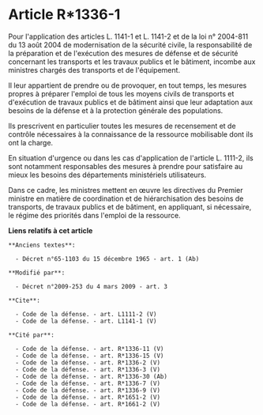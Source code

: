 # Article R*1336-1

Pour l'application des articles L. 1141-1 et L. 1141-2 et de la loi n° 2004-811 du 13 août 2004 de modernisation de la
sécurité civile, la responsabilité de la préparation et de l'exécution des mesures de défense et de sécurité concernant les
transports et les travaux publics et le bâtiment, incombe aux ministres chargés des transports et de l'équipement. 

Il leur appartient de prendre ou de provoquer, en tout temps, les mesures propres à préparer l'emploi de tous les moyens
civils de transports et d'exécution de travaux publics et de bâtiment ainsi que leur adaptation aux besoins de la défense et
à la protection générale des populations. 

Ils prescrivent en particulier toutes les mesures de recensement et de contrôle nécessaires à la connaissance de la ressource
mobilisable dont ils ont la charge. 

En situation d'urgence ou dans les cas d'application de l'article L. 1111-2, ils sont notamment responsables des mesures à
prendre pour satisfaire au mieux les besoins des départements ministériels utilisateurs. 

Dans ce cadre, les ministres mettent en œuvre les directives du Premier ministre en matière de coordination et de
hiérarchisation des besoins de transports, de travaux publics et de bâtiment, en appliquant, si nécessaire, le régime des
priorités dans l'emploi de la ressource.

**Liens relatifs à cet article**

	**Anciens textes**:

	  - Décret n°65-1103 du 15 décembre 1965 - art. 1 (Ab)

	**Modifié par**:

	  - Décret n°2009-253 du 4 mars 2009 - art. 3

	**Cite**:

	  - Code de la défense. - art. L1111-2 (V)
	  - Code de la défense. - art. L1141-1 (V)

	**Cité par**:

	  - Code de la défense. - art. R*1336-11 (V)
	  - Code de la défense. - art. R*1336-15 (V)
	  - Code de la défense. - art. R*1336-2 (V)
	  - Code de la défense. - art. R*1336-3 (V)
	  - Code de la défense. - art. R*1336-30 (Ab)
	  - Code de la défense. - art. R*1336-7 (V)
	  - Code de la défense. - art. R*1336-9 (V)
	  - Code de la défense. - art. R*1651-2 (V)
	  - Code de la défense. - art. R*1661-2 (V)
